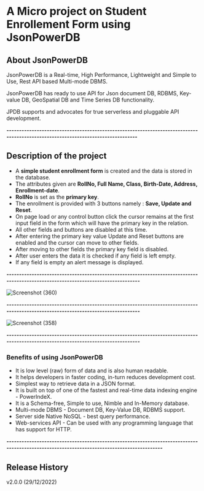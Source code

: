 

 # A Micro project on Student Enrollement Form using JsonPowerDB


## About JsonPowerDB 

JsonPowerDB is a Real-time, High Performance, Lightweight and Simple to Use, Rest API based Multi-mode DBMS.    

JsonPowerDB has ready to use API for Json document DB, RDBMS, Key-value DB, GeoSpatial DB and Time Series DB functionality.     

JPDB supports and advocates for true serverless and pluggable API development.   
          
          
***--------------------------------------------------------------------------------------------------------------------------------***

         
         

## Description of the project   


* A **simple student enrollment form** is created and the data is stored in the database.
* The attributes given are **RollNo, Full Name, Class, Birth-Date, Address, Enrollment-date**.
* **RollNo** is set as the **primary key**.
* The enrollment is provided with 3 buttons namely : **Save, Update and Reset**.
* On page load or any control button click the cursor remains at the first input field in the form which will have the primary key in the relation. 
* All other fields and buttons are disabled at this time.
* After entering the primary key value Update and Reset buttons are enabled and the cursor can move to other fields.
* After moving to other fields the primary key field is disabled.
* After user enters the data it is checked if any field is left empty.
* If any field is empty an alert message is displayed.

***---------------------------------------------------------------------------------------------------------------------------------***


![Screenshot (360)](https://user-images.githubusercontent.com/95097643/209860085-7b69dfd0-4543-49a9-afb3-f640ce78cf99.png)   


***---------------------------------------------------------------------------------------------------------------------------------***

![Screenshot (358)](https://user-images.githubusercontent.com/95097643/209856046-84e4cb58-74d5-4e23-9fe7-50caed319a1a.png)


***---------------------------------------------------------------------------------------------------------------------------------***
### Benefits of using JsonPowerDB

* It is low level (raw) form of data and is also human readable.
* It helps developers in faster coding, in-turn reduces development cost.
* Simplest way to retrieve data in a JSON format.
* It is built on top of one of the fastest and real-time data indexing engine - PowerIndeX.
* It is a Schema-free, Simple to use, Nimble and In-Memory database.
* Multi-mode DBMS - Document DB, Key-Value DB, RDBMS support.
* Server side Native NoSQL - best query performance.
* Web-services API - Can be used with any programming language that has support for HTTP.

***------------------------------------------------------------------------------------------------------------------------------------------***
## Release History
v2.0.0 (29/12/2022)

